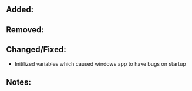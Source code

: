 ## Added:

## Removed:

## Changed/Fixed:
- Initilized variables which caused windows app to have bugs on startup

## Notes:
